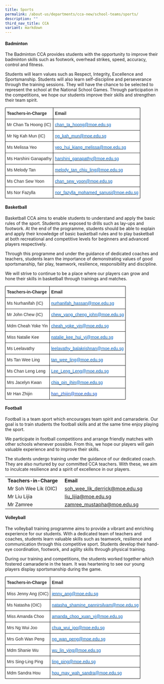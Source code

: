 ```yaml
---
title: Sports
permalink: /about-us/departments/cca-new/school-teams/sports/
description: ""
third_nav_title: CCA
variant: markdown
---
```

<h4><strong>Badminton</strong></h4>
<p>The Badminton CCA provides students with the opportunity to improve their badminton skills such as footwork, overhead strikes, speed, accuracy, control and fitness.</p>
<p>Students will learn values such as Respect, Integrity, Excellence and Sportsmanship. Students will also learn self-discipline and perseverance through the training sessions. They will have the chance to be selected to represent the school at the National School Games. Through participation in the competitions, we hope our students improve their skills and strengthen their team spirit.</p>
<style type="text/css">
.tg  {border-collapse:collapse;border-spacing:0;}
.tg td{border-color:black;border-style:solid;border-width:1px;font-family:Arial, sans-serif;font-size:14px;
  overflow:hidden;padding:10px 5px;word-break:normal;}
.tg th{border-color:black;border-style:solid;border-width:1px;font-family:Arial, sans-serif;font-size:14px;
  font-weight:normal;overflow:hidden;padding:10px 5px;word-break:normal;}
.tg .tg-7zkw{background-color:#FFF;color:#282828;text-align:left;vertical-align:top}
.tg .tg-hr73{background-color:#FFF;color:#282828;font-weight:bold;text-align:left;vertical-align:top}
.tg .tg-wogo{background-color:#FFF;color:#0563C1;text-align:left;text-decoration:underline;vertical-align:top}
</style>
<table class="tg">
<thead>
  <tr>
    <th class="tg-hr73"><span style="color:#282828">Teachers-in-Charge</span></th>
    <th class="tg-hr73"><span style="color:#282828">Email</span></th>
  </tr>
</thead>
<tbody>
  <tr>
    <td class="tg-7zkw"><span style="color:#282828">Mr Chan Ta Hoong (IC)</span></td>
    <td class="tg-wogo"><a href="mailto:chan_ta_hoong@moe.edu.sg"><span style="color:#0563C1">chan_ta_hoong@moe.edu.sg</span></a></td>
  </tr>
  <tr>
    <td class="tg-7zkw"><span style="color:#282828">Mr Ng Kah Mun (IC)</span></td>
    <td class="tg-wogo"><a href="mailto:ng_kah_mun@moe.edu.sg"><span style="color:#0563C1">ng_kah_mun@moe.edu.sg</span></a></td>
  </tr>
  <tr>
    <td class="tg-7zkw"><span style="color:#282828">Ms Melissa Yeo</span></td>
    <td class="tg-wogo"><a href="mailto:yeo_hui_kiang_melissa@moe.edu.sg"><span style="color:#0563C1">yeo_hui_kiang_melissa@moe.edu.sg</span></a></td>
  </tr>
  <tr>
    <td class="tg-7zkw"><span style="color:#282828">Ms Harshini Ganapathy</span></td>
    <td class="tg-wogo"><a href="mailto:harshini_ganapathy@moe.edu.sg"><span style="color:#0563C1">harshini_ganapathy@moe.edu.sg</span></a></td>
  </tr>
  <tr>
    <td class="tg-7zkw"><span style="color:#282828">Ms Melody Tan</span></td>
    <td class="tg-wogo"><a href="mailto:melody_tan_chiu_ling@moe.edu.sg"><span style="color:#0563C1">melody_tan_chiu_ling@moe.edu.sg</span></a></td>
  </tr>
   <tr>
    <td class="tg-7zkw"><span style="color:#282828">Ms Chan Sew Yoon</span></td>
    <td class="tg-wogo"><a href="mailto:chan_sew_yoon@moe.edu.sg"><span style="color:#0563C1">chan_sew_yoon@moe.edu.sg</span></a></td>
  </tr>
  <tr>
    <td class="tg-7zkw"><span style="color:#282828">Ms Nor Fazylla</span></td>
    <td class="tg-wogo"><a href="mailto:nor_fazylla_mohamed_sanusi@moe.edu.sg"><span style="color:#0563C1">nor_fazylla_mohamed_sanusi@moe.edu.sg</span></a></td>
  </tr>
</tbody>
</table>
<p></p><section id="basketball"><p></p>
<h4><strong>Basketball</strong></h4>
<p>Basketball CCA aims to enable students to understand and apply the basic rules of the sport. Students are exposed to drills such as lay-ups and footwork. At the end of the programme, students should be able to explain and apply their knowledge of basic basketball rules and to play basketball at both recreational and competitive levels for beginners and advanced players respectively.</p></section>
<p>Through this programme and under the guidance of dedicated coaches and teachers, students learn the importance of demonstrating values of good sportsmanship, fair play, teamwork, resilience, responsibility and discipline.</p>
<p>We will strive to continue to be a place where our players can grow and hone their skills in basketball through trainings and matches.</p>
<style type="text/css">
.tg  {border-collapse:collapse;border-spacing:0;}
.tg td{border-color:black;border-style:solid;border-width:1px;font-family:Arial, sans-serif;font-size:14px;
  overflow:hidden;padding:10px 5px;word-break:normal;}
.tg th{border-color:black;border-style:solid;border-width:1px;font-family:Arial, sans-serif;font-size:14px;
  font-weight:normal;overflow:hidden;padding:10px 5px;word-break:normal;}
.tg .tg-7zkw{background-color:#FFF;color:#282828;text-align:left;vertical-align:top}
.tg .tg-hr73{background-color:#FFF;color:#282828;font-weight:bold;text-align:left;vertical-align:top}
.tg .tg-wogo{background-color:#FFF;color:#0563C1;text-align:left;text-decoration:underline;vertical-align:top}
.tg .tg-dm87{background-color:#FFF;color:#15C;text-align:left;text-decoration:underline;vertical-align:top}
</style>
<table class="tg">
<thead>
  <tr>
    <th class="tg-hr73"><span style="color:#282828">Teachers-in-Charge</span></th>
    <th class="tg-hr73"><span style="color:#282828">Email</span></th>
  </tr>
</thead>
<tbody>
  <tr>
    <td class="tg-7zkw"><span style="color:#282828">Ms Nurhanifah (IC)</span></td>
    <td class="tg-wogo"><a href="mailto:nurhanifah_hassan@moe.edu.sg"><span style="color:#0563C1">nurhanifah_hassan@moe.edu.sg</span></a></td>
  </tr>
  <tr>
    <td class="tg-7zkw"><span style="color:#282828">Mr John Chew (IC)</span></td>
    <td class="tg-wogo"><a href="mailto:chew_yang_cheng_john@moe.edu.sg"><span style="color:#0563C1">chew_yang_cheng_john@moe.edu.sg</span></a></td>
  </tr>
  <tr>
    <td class="tg-7zkw"><span style="color:#282828">Mdm Cheah Yoke Yin</span></td>
    <td class="tg-wogo"><a href="mailto:cheah_yoke_yin@moe.edu.sg"><span style="color:#0563C1">cheah_yoke_yin@moe.edu.sg</span></a></td>
  </tr>
  <tr>
    <td class="tg-7zkw"><span style="color:#282828">Miss Natalie Kee</span></td>
    <td class="tg-wogo"><a href="mailto:natalie_kee_hui_yi@moe.edu.sg"><span style="color:#0563C1">natalie_kee_hui_yi@moe.edu.sg</span></a></td>
  </tr>
  <tr>
    <td class="tg-7zkw"><span style="color:#282828">Ms Leelavathy</span></td>
    <td class="tg-wogo"><a href="mailto:leelavathy_balakrishnan@moe.edu.sg"><span style="color:#0563C1">leelavathy_balakrishnan@moe.edu.sg</span></a></td>
  </tr>
	<tr>
    <td class="tg-7zkw"><span style="color:#282828">Ms Tan Wee Ling</span></td>
    <td class="tg-wogo"><a href="mailto:tan_wee_ling@moe.edu.sg"><span style="color:#0563C1">tan_wee_ling@moe.edu.sg</span></a></td>
  </tr>
	<tr>
    <td class="tg-7zkw"><span style="color:#282828">Ms Chan Leng Leng</span></td>
    <td class="tg-wogo"><a href="mailto:Lee_Leng_Leng@moe.edu.sg"><span style="color:#0563C1">Lee_Leng_Leng@moe.edu.sg</span></a></td>
  </tr>
  <tr>
    <td class="tg-7zkw"><span style="color:#282828">Mrs Jacelyn Kwan</span></td>
    <td class="tg-wogo"><a href="mailto:chia_pin_jhin@moe.edu.sg"><span style="color:#0563C1">chia_pin_jhin@moe.edu.sg</span></a></td>
  </tr>
  <tr>
    <td class="tg-7zkw"><span style="color:#282828">Mr Han Zhijin</span></td>
    <td class="tg-dm87"><a href="mailto:han_zhijin@moe.edu.sg"><span style="color:#15C">han_zhijin@moe.edu.sg</span></a></td>
  </tr>
</tbody>
</table>
<p></p><section id="football"><p></p>
<h4><strong>Football</strong></h4>
<p>Football is a team sport which encourages team spirit and camaraderie. Our goal is to train students the football skills and at the same time enjoy playing the sport.</p></section>
<p>We participate in football competitions and arrange friendly matches with other schools whenever possible. From this, we hope our players will gain valuable experience and to improve their skills.</p>
<p>The students undergo training under the guidance of our dedicated coach. They are also nurtured by our committed CCA teachers. With these, we aim to inculcate resilience and a spirit of excellence in our players.</p>
<table>
<tbody>
<tr>
<td width="198"><strong>Teachers-in-Charge</strong></td>
<td width="315"><strong>Email</strong></td>
</tr>
<tr>
<td width="198">Mr Soh Wee Lik (OIC)</td>
<td width="315"><a href="mailto:soh_wee_lik_derrick@moe.edu.sg">soh_wee_lik_derrick@moe.edu.sg</a></td>
</tr>
<tr>
<td width="198">Mr Liu Lijia</td>
<td width="315"><a href="mailto:liu_lijia@moe.edu.sg">liu_lijia@moe.edu.sg</a></td>
</tr>
<tr>
<td width="198">Mr Zamree</td>
<td width="315"><a href="mailto:zamree_mustapha@moe.edu.sg">zamree_mustapha@moe.edu.sg</a></td>
</tr>
</tbody>
</table>
<p></p><section id="volleyball"><p></p>
<h4><strong>Volleyball</strong></h4>
<p>The volleyball training programme aims to provide a vibrant and enriching experience for our students. With a dedicated team of teachers and coaches, students learn valuable skills such as teamwork, resilience and communication through this competitive sport. Students develop their hand-eye coordination, footwork, and agility skills through physical training.</p></section>
<p>During our training and competitions, the students worked together which fostered camaraderie in the team. It was heartening to see our young players display sportsmanship during the game.</p>
<style type="text/css">
.tg  {border-collapse:collapse;border-spacing:0;}
.tg td{border-color:black;border-style:solid;border-width:1px;font-family:Arial, sans-serif;font-size:14px;
  overflow:hidden;padding:10px 5px;word-break:normal;}
.tg th{border-color:black;border-style:solid;border-width:1px;font-family:Arial, sans-serif;font-size:14px;
  font-weight:normal;overflow:hidden;padding:10px 5px;word-break:normal;}
.tg .tg-7zkw{background-color:#FFF;color:#282828;text-align:left;vertical-align:top}
.tg .tg-hr73{background-color:#FFF;color:#282828;font-weight:bold;text-align:left;vertical-align:top}
.tg .tg-wogo{background-color:#FFF;color:#0563C1;text-align:left;text-decoration:underline;vertical-align:top}
</style>
<table class="tg">
<thead>
  <tr>
    <th class="tg-hr73"><span style="color:#282828">Teachers-in-Charge</span></th>
    <th class="tg-hr73"><span style="color:#282828">Email</span></th>
  </tr>
</thead>
<tbody>
  <tr>
    <td class="tg-7zkw"><span style="color:#282828">Miss Jenny Ang (OIC)</span></td>
    <td class="tg-wogo"><a href="mailto:jenny_ang@moe.edu.sg"><span style="color:#0563C1">jenny_ang@moe.edu.sg</span></a></td>
  </tr>
  <tr>
    <td class="tg-7zkw"><span style="color:#282828">Ms Natasha (OIC)</span></td>
    <td class="tg-wogo"><a href="mailto:natasha_shamine_pannirsilvam@moe.edu.sg"><span style="color:#0563C1">natasha_shamine_pannirsilvam@moe.edu.sg</span></a></td>
  </tr>
  <tr>
    <td class="tg-7zkw"><span style="color:#282828">Miss Amanda Choo</span></td>
    <td class="tg-wogo"><a href="mailto:amanda_choo_xuan_yi@moe.edu.sg"><span style="color:#0563C1">amanda_choo_xuan_yi@moe.edu.sg</span></a></td>
  </tr>
  <tr>
    <td class="tg-7zkw"><span style="color:#282828">Mrs Ng Wui Joo</span></td>
    <td class="tg-wogo"><a href="mailto:chua_wui_joo@moe.edu.sg"><span style="color:#0563C1">chua_wui_joo@moe.edu.sg</span></a></td>
  </tr>
  <tr>
    <td class="tg-7zkw"><span style="color:#282828">Mrs Goh Wan Peng</span></td>
    <td class="tg-wogo"><a href="mailto:ng_wan_peng@moe.edu.sg"><span style="color:#0563C1">ng_wan_peng@moe.edu.sg</span></a></td>
  </tr>
  <tr>
    <td class="tg-7zkw"><span style="color:#282828">Mdm Shanie Wu</span></td>
    <td class="tg-wogo"><a href="mailto:wu_lin_ying@moe.edu.sg"><span style="color:#0563C1">wu_lin_ying@moe.edu.sg</span></a></td>
  </tr>
  <tr>
    <td class="tg-7zkw"><span style="color:#282828">Mrs Sing-Ling Ping</span></td>
    <td class="tg-wogo"><a href="mailto:ling_ping@moe.edu.sg"><span style="color:#0563C1">ling_ping@moe.edu.sg</span></a></td>
  </tr>
  <tr>
    <td class="tg-7zkw"><span style="color:#282828">Mdm Sandra Hou</span></td>
    <td class="tg-wogo"><a href="mailto:hou_may_wah_sandra@moe.edu.sg"><span style="color:#0563C1">hou_may_wah_sandra@moe.edu.sg</span></a></td>
  </tr>
</tbody>
</table>